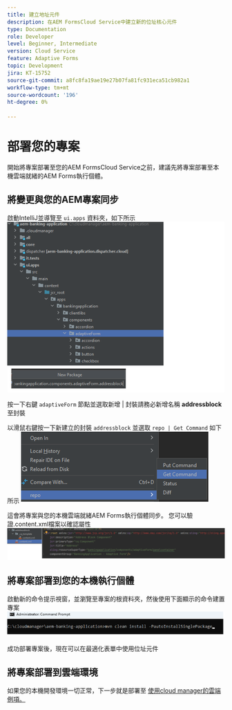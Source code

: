 ```yaml
---
title: 建立地址元件
description: 在AEM FormsCloud Service中建立新的位址核心元件
type: Documentation
role: Developer
level: Beginner, Intermediate
version: Cloud Service
feature: Adaptive Forms
topic: Development
jira: KT-15752
source-git-commit: a8fc8fa19ae19e27b07fa81fc931eca51cb982a1
workflow-type: tm+mt
source-wordcount: '196'
ht-degree: 0%

---
```


# 部署您的專案

開始將專案部署至您的AEM FormsCloud Service之前，建議先將專案部署至本機雲端就緒的AEM Forms執行個體。

## 將變更與您的AEM專案同步

啟動IntelliJ並導覽至 ``ui.apps`` 資料夾，如下所示
![intellij](assets/intellij.png)

按一下右鍵 ``adaptiveForm`` 節點並選取新增 | 封裝請務必新增名稱 **addressblock** 至封裝

以滑鼠右鍵按一下新建立的封裝 ``addressblock`` 並選取 ``repo | Get Command`` 如下所示
![repo-sync](assets/sync-repo.png)

這會將專案與您的本機雲端就緒AEM Forms執行個體同步。 您可以驗證.content.xml檔案以確認屬性
![同步之後](assets/after-sync.png)

## 將專案部署到您的本機執行個體

啟動新的命令提示視窗，並瀏覽至專案的根資料夾，然後使用下面顯示的命令建置專案
![部署](assets/build-project.png)

成功部署專案後，現在可以在最適化表單中使用位址元件

## 將專案部署到雲端環境

如果您的本機開發環境一切正常，下一步就是部署至 [使用cloud manager的雲端例項。](https://experienceleague.adobe.com/en/docs/experience-manager-learn/cloud-service/forms/developing-for-cloud-service/push-project-to-cloud-manager-git)



